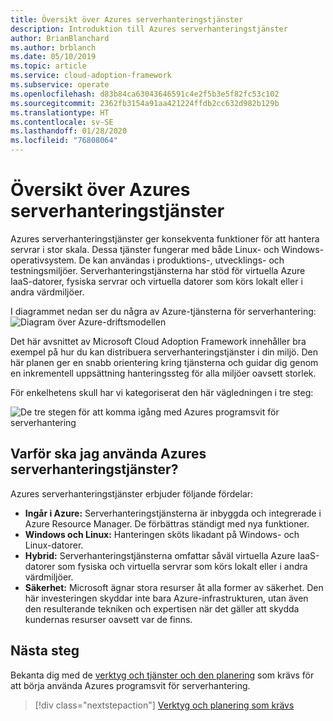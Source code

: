 ```yaml
---
title: Översikt över Azures serverhanteringstjänster
description: Introduktion till Azures serverhanteringstjänster
author: BrianBlanchard
ms.author: brblanch
ms.date: 05/10/2019
ms.topic: article
ms.service: cloud-adoption-framework
ms.subservice: operate
ms.openlocfilehash: d83b84ca63043646591c4e2f5b3e5f82fc53c102
ms.sourcegitcommit: 2362fb3154a91aa421224ffdb2cc632d982b129b
ms.translationtype: HT
ms.contentlocale: sv-SE
ms.lasthandoff: 01/28/2020
ms.locfileid: "76808064"
---
```

# <a name="overview-of-azure-server-management-services"></a>Översikt över Azures serverhanteringstjänster

Azures serverhanteringstjänster ger konsekventa funktioner för att hantera servrar i stor skala. Dessa tjänster fungerar med både Linux- och Windows-operativsystem. De kan användas i produktions-, utvecklings- och testningsmiljöer. Serverhanteringstjänsterna har stöd för virtuella Azure IaaS-datorer, fysiska servrar och virtuella datorer som körs lokalt eller i andra värdmiljöer.

I diagrammet nedan ser du några av Azure-tjänsterna för serverhantering: ![Diagram över Azure-driftsmodellen](./media/operations-diagram.png)

Det här avsnittet av Microsoft Cloud Adoption Framework innehåller bra exempel på hur du kan distribuera serverhanteringstjänster i din miljö. Den här planen ger en snabb orientering kring tjänsterna och guidar dig genom en inkrementell uppsättning hanteringssteg för alla miljöer oavsett storlek.

För enkelhetens skull har vi kategoriserat den här vägledningen i tre steg:

![De tre stegen för att komma igång med Azures programsvit för serverhantering](./media/operations-stages.png)

<!-- markdownlint-disable MD026 -->

## <a name="why-use-azure-server-management-services"></a>Varför ska jag använda Azures serverhanteringstjänster?

Azures serverhanteringstjänster erbjuder följande fördelar:

- **Ingår i Azure:** Serverhanteringstjänsterna är inbyggda och integrerade i Azure Resource Manager. De förbättras ständigt med nya funktioner.
- **Windows och Linux:** Hanteringen sköts likadant på Windows- och Linux-datorer.
- **Hybrid:** Serverhanteringstjänsterna omfattar såväl virtuella Azure IaaS-datorer som fysiska och virtuella servrar som körs lokalt eller i andra värdmiljöer.
- **Säkerhet:** Microsoft ägnar stora resurser åt alla former av säkerhet. Den här investeringen skyddar inte bara Azure-infrastrukturen, utan även den resulterande tekniken och expertisen när det gäller att skydda kundernas resurser oavsett var de finns.

## <a name="next-steps"></a>Nästa steg

Bekanta dig med de [verktyg och tjänster och den planering](./prerequisites.md) som krävs för att börja använda Azures programsvit för serverhantering.

> [!div class="nextstepaction"]
> [Verktyg och planering som krävs](./prerequisites.md)
